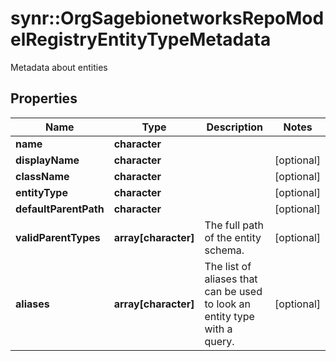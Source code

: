 # synr::OrgSagebionetworksRepoModelRegistryEntityTypeMetadata

Metadata about entities

## Properties
Name | Type | Description | Notes
------------ | ------------- | ------------- | -------------
**name** | **character** |  | 
**displayName** | **character** |  | [optional] 
**className** | **character** |  | [optional] 
**entityType** | **character** |  | [optional] 
**defaultParentPath** | **character** |  | [optional] 
**validParentTypes** | **array[character]** | The full path of the entity schema. | [optional] 
**aliases** | **array[character]** | The list of aliases that can be used to look an entity type with a query. | [optional] 


